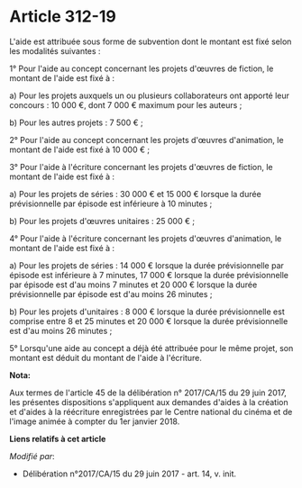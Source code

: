 # Article 312-19

L'aide est attribuée sous forme de subvention dont le montant est fixé selon les modalités suivantes :

1° Pour l'aide au concept concernant les projets d'œuvres de fiction, le montant de l'aide est fixé à :

a) Pour les projets auxquels un ou plusieurs collaborateurs ont apporté leur concours : 10 000 €, dont 7 000 € maximum pour
les auteurs ;

b) Pour les autres projets : 7 500 € ;

2° Pour l'aide au concept concernant les projets d'œuvres d'animation, le montant de l'aide est fixé à 10 000 € ;

3° Pour l'aide à l'écriture concernant les projets d'œuvres de fiction, le montant de l'aide est fixé à :

a) Pour les projets de séries : 30 000 € et 15 000 € lorsque la durée prévisionnelle par épisode est inférieure à 10
minutes ;

b) Pour les projets d'œuvres unitaires : 25 000 € ;

4° Pour l'aide à l'écriture concernant les projets d'œuvres d'animation, le montant de l'aide est fixé à :

a) Pour les projets de séries : 14 000 € lorsque la durée prévisionnelle par épisode est inférieure à 7 minutes, 17 000 €
lorsque la durée prévisionnelle par épisode est d'au moins 7 minutes et 20 000 € lorsque la durée prévisionnelle par épisode
est d'au moins 26 minutes ;

b) Pour les projets d'unitaires : 8 000 € lorsque la durée prévisionnelle est comprise entre 8 et 25 minutes et 20 000 €
lorsque la durée prévisionnelle est d'au moins 26 minutes ;

5° Lorsqu'une aide au concept a déjà été attribuée pour le même projet, son montant est déduit du montant de l'aide à
l'écriture.

**Nota:**

Aux termes de l'article 45 de la délibération n° 2017/CA/15 du 29 juin 2017, les présentes dispositions s'appliquent aux
demandes d'aides à la création et d'aides à la réécriture enregistrées par le Centre national du cinéma et de l'image animée
à compter du 1er janvier 2018.

**Liens relatifs à cet article**

_Modifié par_:

  - Délibération n°2017/CA/15 du 29 juin 2017 - art. 14, v. init.
